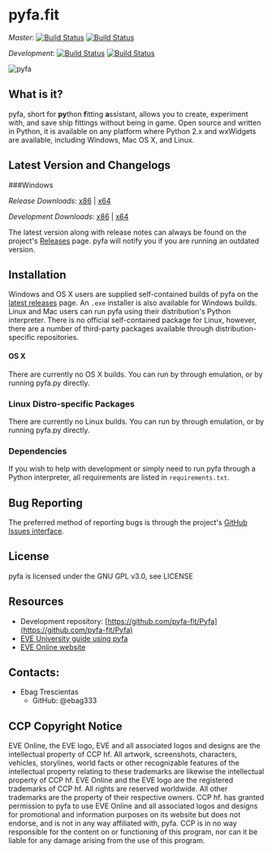 # pyfa.fit

_Master_: [![Build Status](https://travis-ci.org/Pyfa-fit/Pyfa.svg?branch=master)](https://travis-ci.org/pyfa-fit/Pyfa) [![Build Status](https://ci.appveyor.com/api/projects/status/Ebag333/pyfa-nr5qw/branch/master?svg=true)](https://ci.appveyor.com/project/Ebag333/pyfa-nr5qw/branch/master)

_Development_: [![Build Status](https://travis-ci.org/Pyfa-fit/Pyfa.svg?branch=development)](https://travis-ci.org/pyfa-fit/Pyfa) [![Build Status](https://ci.appveyor.com/api/projects/status/Ebag333/pyfa-nr5qw/branch/development?svg=true)](https://ci.appveyor.com/project/Ebag333/pyfa-nr5qw/branch/development)

![pyfa](https://cloud.githubusercontent.com/assets/3904767/10271512/af385ef2-6ade-11e5-8f67-52b8b1e4c797.PNG)

## What is it?

pyfa, short for **py**thon **f**itting **a**ssistant, allows you to create, experiment with, and save ship fittings without being in game. Open source and written in Python, it is available on any platform where Python 2.x and wxWidgets are available, including Windows, Mac OS X, and Linux.

## Latest Version and Changelogs
###Windows

_*Release Downloads*_:
[x86](https://ci.appveyor.com/api/projects/Ebag333/pyfa-nr5qw/artifacts/pyfa.zip?branch=master&job=Environment%3A%20PYTHON%3DC%3A%5CPython27%2C%20PYTHON_VERSION%3D2.7.x%2C%20PYTHON_ARCH%3D32)
 | 
[x64](https://ci.appveyor.com/api/projects/Ebag333/pyfa-nr5qw/artifacts/pyfa.zip?branch=master&job=Environment%3A%20PYTHON%3DC%3A%5CPython27-x64%2C%20PYTHON_VERSION%3D2.7.x%2C%20PYTHON_ARCH%3D64)

_*Development Downloads*_:
[x86](https://ci.appveyor.com/api/projects/Ebag333/pyfa-nr5qw/artifacts/pyfa.zip?branch=development&job=Environment%3A%20PYTHON%3DC%3A%5CPython27%2C%20PYTHON_VERSION%3D2.7.x%2C%20PYTHON_ARCH%3D32)
 | 
[x64](https://ci.appveyor.com/api/projects/Ebag333/pyfa-nr5qw/artifacts/pyfa.zip?branch=development&job=Environment%3A%20PYTHON%3DC%3A%5CPython27-x64%2C%20PYTHON_VERSION%3D2.7.x%2C%20PYTHON_ARCH%3D64)

The latest version along with release notes can always be found on the project's [Releases](https://github.com/Pyfa-fit/Pyfa/releases) page. pyfa will notify you if you are running an outdated version.

## Installation
Windows and OS X users are supplied self-contained builds of pyfa on the [latest releases](https://github.com/Pyfa-fit/Pyfa/releases/latest) page. An `.exe` installer is also available for Windows builds. Linux and Mac users can run pyfa using their distribution's Python interpreter. There is no official self-contained package for Linux, however, there are a number of third-party packages available through distribution-specific repositories.

#### OS X
There are currently no OS X builds.  You can run by through emulation, or by running pyfa.py directly.

### Linux Distro-specific Packages
There are currently no Linux builds.  You can run by through emulation, or by running pyfa.py directly.

### Dependencies
If you wish to help with development or simply need to run pyfa through a Python interpreter, all requirements are listed in `requirements.txt`.

## Bug Reporting
The preferred method of reporting bugs is through the project's [GitHub Issues interface](https://github.com/pyfa-fit/Pyfa/issues).

## License
pyfa is licensed under the GNU GPL v3.0, see LICENSE

## Resources
* Development repository: [https://github.com/pyfa-fit/Pyfa](https://github.com/pyfa-fit/Pyfa)
* [EVE University guide using pyfa](http://wiki.eveuniversity.org/Guide_to_using_PYFA)
* [EVE Online website](http://www.eveonline.com/)

## Contacts:
* Ebag Trescientas
    * GitHub: @ebag333

## CCP Copyright Notice
EVE Online, the EVE logo, EVE and all associated logos and designs are the intellectual property of CCP hf. All artwork, screenshots, characters, vehicles, storylines, world facts or other recognizable features of the intellectual property relating to these trademarks are likewise the intellectual property of CCP hf. EVE Online and the EVE logo are the registered trademarks of CCP hf. All rights are reserved worldwide. All other trademarks are the property of their respective owners. CCP hf. has granted permission to pyfa to use EVE Online and all associated logos and designs for promotional and information purposes on its website but does not endorse, and is not in any way affiliated with, pyfa. CCP is in no way responsible for the content on or functioning of this program, nor can it be liable for any damage arising from the use of this program.
